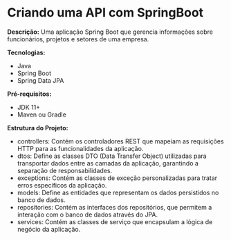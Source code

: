 # Criando uma API com SpringBoot

**Descrição:**
Uma aplicação Spring Boot que gerencia informações sobre funcionários, projetos e setores de uma empresa.

**Tecnologias:**
* Java
* Spring Boot
* Spring Data JPA


**Pré-requisitos:**
* JDK 11+
* Maven ou Gradle


**Estrutura do Projeto:**


* controllers: Contém os controladores REST que mapeiam as requisições HTTP para as funcionalidades da aplicação.
* dtos: Define as classes DTO (Data Transfer Object) utilizadas para transportar dados entre as camadas da aplicação, garantindo a separação de responsabilidades.
* exceptions: Contém as classes de exceção personalizadas para tratar erros específicos da aplicação.
* models: Define as entidades que representam os dados persistidos no banco de dados.
* repositories: Contém as interfaces dos repositórios, que permitem a interação com o banco de dados através do JPA.
* services: Contém as classes de serviço que encapsulam a lógica de negócio da aplicação.
